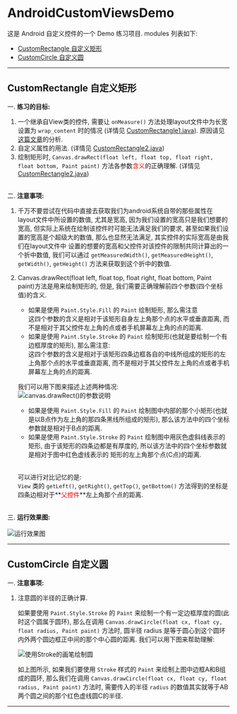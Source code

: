 # AndroidCustomViewsDemo
这是 Android 自定义控件的一个 Demo 练习项目. modules 列表如下:

- <a href="#CustomRectangle">CustomRectangle 自定义矩形</a>
- <a href="#CustomCircle">CustomCircle 自定义圆</a>

---

## <span id="CustomRectangle">CustomRectangle 自定义矩形</span>

一. **练习的目标:**   

1. 一个继承自View类的控件, 需要让 `onMeasure()` 方法处理layout文件中为长宽设置为 `wrap_content` 时的情况 (详情见 [CustomRectangle1.java](src/main/java/com.example.custom_rectangle.widget.CustomRectangle1)).
原因请见<a href="http://blog.csdn.net/clevergump/article/details/50545257" target="_blank">这篇文章</a>的分析.
2. 自定义属性的用法. (详情见 [CustomRectangle2.java](src/main/java/com.example.custom_rectangle.widget.CustomRectangle2))
3. 绘制矩形时, `Canvas.drawRect(float left, float top, float right, float bottom, Paint paint)` 
方法各参数<font color="red">含义</font>的正确理解. (详情见 [CustomRectangle2.java](src/main/java/com.example.custom_rectangle.widget.CustomRectangle2))
<br/><br/>

二. **注意事项:**   

1. 千万不要尝试在代码中直接去获取我们为android系统自带的那些属性在layout文件中所设置的数值, 
尤其是宽高, 因为我们设置的宽高只是我们想要的宽高, 但实际上系统在绘制该控件时可能无法满足我们的要求, 
甚至如果我们设置的宽高是个超级大的数值, 那么也显然无法满足, 其实控件的实际宽高是由我们在layout文件中
设置的想要的宽高和父控件对该控件的限制共同计算出的一个折中数值, 我们可以通过 `getMeasuredWidth()`, 
`getMeasuredHeight()`, `getWidth()`, `getHeight()` 方法来获取到这个折中的数值.
2. Canvas.drawRect(float left, float top, float right, float bottom, Paint paint)方法是用来绘制矩形的, 
但是, 我们需要正确理解前四个参数(四个坐标值)的含义.   
    - 如果是使用 `Paint.Style.Fill` 的 `Paint` 绘制矩形, 那么需注意   
      这四个参数的含义是相对于该矩形自身左上角那个点的水平或垂直距离, 而不是相对于其父控件左上角的点或者手机屏幕左上角的点的距离.
    - 如果是使用 `Paint.Style.Stroke` 的 `Paint` 绘制矩形(也就是要绘制一个有边框厚度的矩形), 那么需注意:   
      这四个参数的含义是相对于该矩形四条边框各自的中线所组成的矩形的左上角那个点的水平或垂直距离, 而不是相对于其父控件左上角的点或者手机屏幕左上角的点的距离.   

    我们可以用下图来描述上述两种情况:   
    ![canvas.drawRect()的参数说明](image/canvas.drawRect()参数说明.png)   
    
    - 如果是使用 `Paint.Style.Fill` 的 `Paint` 绘制图中内部的那个小矩形(也就是以B点作为左上角的那四条黑线所组成的矩形), 
    那么该方法中的四个坐标参数就是相对于B点的距离.
    - 如果是使用 `Paint.Style.Stroke` 的 `Paint` 绘制图中用灰色虚斜线表示的矩形, 
    由于该矩形的四条边都是有厚度的, 所以该方法中的四个坐标参数就是相对于图中红色虚线表示的
    矩形的左上角那个点(C点)的距离.   
    <br/>

    可以进行对比记忆的是:   
`View` 类的 `getLeft()`, `getRight()`, `getTop()`, `getBottom()` 方法得到的坐标是四条边相对于**<font color="red">父控件</font>**左上角那个点的距离.
    <br/><br/>

三. **运行效果图:**   
    <br/>
 ![运行效果图](image/运行效果图.png)
    
---

## <span id="CustomCircle">CustomCircle 自定义圆</span>
一. **注意事项:**   

1. 注意圆的半径的正确计算.   
   
    如果要使用 `Paint.Style.Stroke` 的 `Paint` 来绘制一个有一定边框厚度的圆(此时这个圆属于圆环), 
   那么在调用 `Canvas.drawCircle(float cx, float cy, float radius, Paint paint)` 方法时, 
   圆半径 radius 是等于圆心到这个圆环内外两个圆边框正中间的那个中心圆的距离. 我们可以用下图来帮助理解:
   
    ![使用Stroke的画笔绘制圆](image/使用Stroke的画笔绘制圆.png)
   
    如上图所示, 如果我们要使用 `Stroke` 样式的 `Paint` 来绘制上图中边框A和B组成的圆环, 那么我们在调用
    `Canvas.drawCircle(float cx, float cy, float radius, Paint paint)` 方法时, 需要传入的半径
   `radius` 的数值其实就等于AB两个圆之间的那个红色虚线圆C的半径.
   
---


